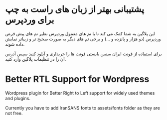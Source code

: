 # پشتیبانی بهتر از زبان های راست به چپ برای وردپرس

این پلاگین به شما کمک می کند تا با تم های معمول وردپرس نظیر تم های پیش فرض وردپرس (دو هزار و پانزده و ...) و برخی تم های دیگر به صورت صحیح تر و زیباتر نمایش داده شوند.

 برای استفاده از فونت ایران سنس بایستی فونت ها را خریداری و آپلود کنید سپس آدرس آن را در تنظیمات پلاگین وارد کنید.

# Better RTL Support for Wordpress
Wordpress plugin for Better Right to Left support for widely used themes and plugins.

Currently you have to add IranSANS fonts to assets/fonts folder as they are not free.